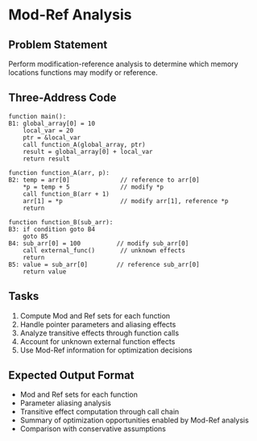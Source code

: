 # Mod-Ref Analysis

## Problem Statement
Perform modification-reference analysis to determine which memory locations functions may modify or reference.

## Three-Address Code
```
function main():
B1: global_array[0] = 10
    local_var = 20
    ptr = &local_var
    call function_A(global_array, ptr)
    result = global_array[0] + local_var
    return result

function function_A(arr, p):
B2: temp = arr[0]              // reference to arr[0]
    *p = temp + 5              // modify *p
    call function_B(arr + 1)
    arr[1] = *p                // modify arr[1], reference *p
    return

function function_B(sub_arr):
B3: if condition goto B4
    goto B5
B4: sub_arr[0] = 100          // modify sub_arr[0]
    call external_func()       // unknown effects
    return
B5: value = sub_arr[0]        // reference sub_arr[0]
    return value
```

## Tasks
1. Compute Mod and Ref sets for each function
2. Handle pointer parameters and aliasing effects
3. Analyze transitive effects through function calls
4. Account for unknown external function effects
5. Use Mod-Ref information for optimization decisions

## Expected Output Format
- Mod and Ref sets for each function
- Parameter aliasing analysis
- Transitive effect computation through call chain
- Summary of optimization opportunities enabled by Mod-Ref analysis
- Comparison with conservative assumptions